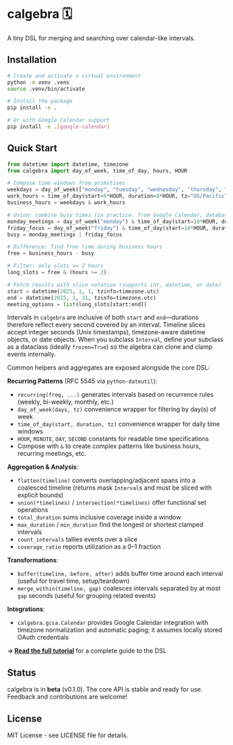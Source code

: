# calgebra 🗓️

A tiny DSL for merging and searching over calendar-like intervals.

## Installation

```bash
# Create and activate a virtual environment
python -m venv .venv
source .venv/bin/activate

# Install the package
pip install -e .

# Or with Google Calendar support  
pip install -e .[google-calendar]
```

## Quick Start

```python
from datetime import datetime, timezone
from calgebra import day_of_week, time_of_day, hours, HOUR

# Compose time windows from primitives
weekdays = day_of_week(["monday", "tuesday", "wednesday", "thursday", "friday"])
work_hours = time_of_day(start=9*HOUR, duration=8*HOUR, tz="US/Pacific")
business_hours = weekdays & work_hours

# Union: combine busy times (in practice: from Google Calendar, databases, etc.)
monday_meetings = day_of_week("monday") & time_of_day(start=10*HOUR, duration=2*HOUR)
friday_focus = day_of_week("friday") & time_of_day(start=14*HOUR, duration=3*HOUR)
busy = monday_meetings | friday_focus

# Difference: find free time during business hours
free = business_hours - busy

# Filter: only slots >= 2 hours
long_slots = free & (hours >= 2)

# Fetch results with slice notation (supports int, datetime, or date)
start = datetime(2025, 1, 1, tzinfo=timezone.utc)
end = datetime(2025, 1, 31, tzinfo=timezone.utc)
meeting_options = list(long_slots[start:end])
```

Intervals in `calgebra` are inclusive of both `start` and `end`—durations therefore reflect every second covered by an interval. Timeline slices accept integer seconds (Unix timestamps), timezone-aware datetime objects, or date objects. When you subclass `Interval`, define your subclass as a dataclass (ideally `frozen=True`) so the algebra can clone and clamp events internally.

Common helpers and aggregates are exposed alongside the core DSL:

**Recurring Patterns** (RFC 5545 via `python-dateutil`):
- `recurring(freq, ...)` generates intervals based on recurrence rules (weekly, bi-weekly, monthly, etc.)
- `day_of_week(days, tz)` convenience wrapper for filtering by day(s) of week
- `time_of_day(start, duration, tz)` convenience wrapper for daily time windows
- `HOUR`, `MINUTE`, `DAY`, `SECOND` constants for readable time specifications
- Compose with `&` to create complex patterns like business hours, recurring meetings, etc.

**Aggregation & Analysis**:
- `flatten(timeline)` converts overlapping/adjacent spans into a coalesced timeline (returns mask `Interval`s and must be sliced with explicit bounds)
- `union(*timelines)` / `intersection(*timelines)` offer functional set operations
- `total_duration` sums inclusive coverage inside a window
- `max_duration` / `min_duration` find the longest or shortest clamped intervals
- `count_intervals` tallies events over a slice
- `coverage_ratio` reports utilization as a 0–1 fraction

**Transformations**:
- `buffer(timeline, before, after)` adds buffer time around each interval (useful for travel time, setup/teardown)
- `merge_within(timeline, gap)` coalesces intervals separated by at most `gap` seconds (useful for grouping related events)

**Integrations**:
- `calgebra.gcsa.Calendar` provides Google Calendar integration with timezone normalization and automatic paging; it assumes locally stored OAuth credentials

**→ [Read the full tutorial](TUTORIAL.md)** for a complete guide to the DSL


## Status

calgebra is in **beta** (v0.1.0). The core API is stable and ready for use. Feedback and contributions are welcome!

## License

MIT License - see LICENSE file for details.